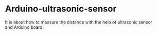 # Arduino-ultrasonic-sensor
It is about how to measure the distance with the help of ultrasonic sensor and Arduino board. 
